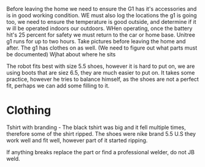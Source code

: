 Before leaving the home we need to ensure the G1 has it's accessories and is in good working condition. WE must also log the locations the g1 is going too, we need to ensure the temperature is good outside, and determine if it w
ill be operated indoors our outdoors. WHen operating, once the battery hit's 25 percent for safety we must return to the car or home base. Unitree g1 runs for up to two hours. 
Take pictures before leaving the home and after. The g1 has clothes on as well. (We need to figure out what parts must be documented) 
Wjhat about where he sits 

The robot fits best with size 5.5 shoes, however it is hard to put on, we are using boots that are siez 6.5, they are much easier to put on. It takes some practice, however he tries to balance himself, as the shoes are not a perfect fit, perhaps we can add some filling to it. 
# Clothing 
Tshirt with branding - The black tshirt was big and it fell multiple times, therefore some of the shirt ripped. 
The shoes were nike brand 5.5 U.S they work well and fit well, however part of it started ripping. 


If anything breaks replace the part or find a professional welder, do not JB weld. 
